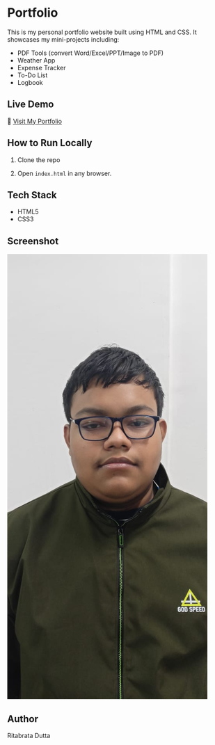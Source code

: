 # Portfolio

This is my personal portfolio website built using HTML and CSS. It showcases my mini-projects including:

- PDF Tools (convert Word/Excel/PPT/Image to PDF)
- Weather App
- Expense Tracker
- To-Do List
- Logbook

## Live Demo
🔗 [Visit My Portfolio](https://ritabratadutta01.github.io/portfolio)

## How to Run Locally
1. Clone the repo

2. Open `index.html` in any browser.

## Tech Stack
- HTML5
- CSS3

## Screenshot
![screenshot](me.jpeg)

## Author
Ritabrata Dutta
